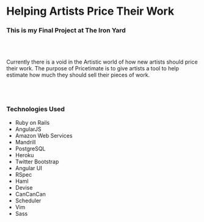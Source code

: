 <h1>Helping Artists Price Their Work</h1>
<h3>This is my Final Project at The Iron Yard</h3>
<br><br>
<p>Currently there is a void in the Artistic world of how new artists should price their work. The purpose of Pricetimate is to give artists a tool to help estimate how much they should sell their pieces of work.</p>
<br><br>
<h3>Technologies Used</h3>
<ul>
<li>Ruby on Rails</li>
<li>AngularJS</li>
<li>Amazon Web Services</li>
<li>Mandrill</li>
<li>PostgreSQL</li>
<li>Heroku</li>
<li>Twitter Bootstrap</li>
<li>Angular UI</li>
<li>RSpec</li>
<li>Haml</li>
<li>Devise</li>
<li>CanCanCan</li>
<li>Scheduler</li>
<li>Vim</li>
<li>Sass</li>
</ul>



